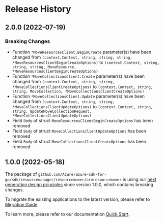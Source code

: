 # Release History

## 2.0.0 (2022-07-19)
### Breaking Changes

- Function `*MoveResourcesClient.BeginCreate` parameter(s) have been changed from `(context.Context, string, string, string, *MoveResourcesClientBeginCreateOptions)` to `(context.Context, string, string, string, MoveResource, *MoveResourcesClientBeginCreateOptions)`
- Function `*MoveCollectionsClient.Create` parameter(s) have been changed from `(context.Context, string, string, *MoveCollectionsClientCreateOptions)` to `(context.Context, string, string, MoveCollection, *MoveCollectionsClientCreateOptions)`
- Function `*MoveCollectionsClient.Update` parameter(s) have been changed from `(context.Context, string, string, *MoveCollectionsClientUpdateOptions)` to `(context.Context, string, string, UpdateMoveCollectionRequest, *MoveCollectionsClientUpdateOptions)`
- Field `Body` of struct `MoveResourcesClientBeginCreateOptions` has been removed
- Field `Body` of struct `MoveCollectionsClientUpdateOptions` has been removed
- Field `Body` of struct `MoveCollectionsClientCreateOptions` has been removed


## 1.0.0 (2022-05-18)

The package of `github.com/Azure/azure-sdk-for-go/sdk/resourcemanager/resourcemover/armresourcemover` is using our [next generation design principles](https://azure.github.io/azure-sdk/general_introduction.html) since version 1.0.0, which contains breaking changes.

To migrate the existing applications to the latest version, please refer to [Migration Guide](https://aka.ms/azsdk/go/mgmt/migration).

To learn more, please refer to our documentation [Quick Start](https://aka.ms/azsdk/go/mgmt).